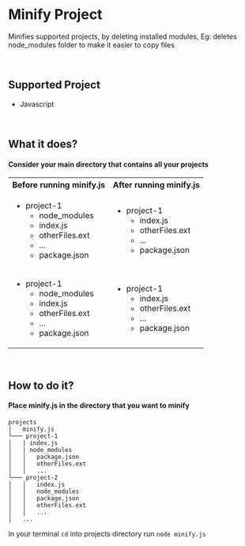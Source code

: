 # Minify Project
Minifies supported projects, by deleting installed modules, Eg: deletes node_modules folder to make it easier to copy files

<br>

## Supported Project
- Javascript

<br>

## What it does?
#### Consider your main directory that contains all your projects

<table>
  <tr>
    <th> Before running minify.js </th>
    <th> After running minify.js </th>
  </tr>
  <tr>
    <td>
      <ul>
        <li>project-1
          <ul> <li>node_modules</li> <li>index.js</li> <li>otherFiles.ext</li> <li>...</li> <li>package.json</li> </ul>
        </li>
      </ul>
    </td>
    <td>
      <ul>
        <li>project-1
          <ul> <li>index.js</li> <li>otherFiles.ext</li> <li>...</li> <li>package.json</li> </ul>
        </li>
      </ul>
    </td>
  </tr>
  <tr>
    <td>
      <ul>
        <li>project-1
          <ul> <li>node_modules</li> <li>index.js</li> <li>otherFiles.ext</li> <li>...</li> <li>package.json</li> </ul>
        </li>
      </ul>
    </td>
    <td>
      <ul>
        <li>project-1
          <ul> <li>index.js</li> <li>otherFiles.ext</li> <li>...</li> <li>package.json</li> </ul>
        </li>
      </ul>
    </td>
  </tr>
</table>

<br>

## How to do it?
#### Place minify.js in the directory that you want to minify

```
projects
│   minify.js   
└─── project-1
│   | index.js
│   | node_modules
│   │   package.json
│   │   otherFiles.ext
│   │   ...
└─── project-2
│   │   index.js
│   │   node_modules
│   │   package.json
│   │   otherFiles.ext
│   │   ...
│   ...
```
In your terminal `cd` into projects directory run `node minify.js`
